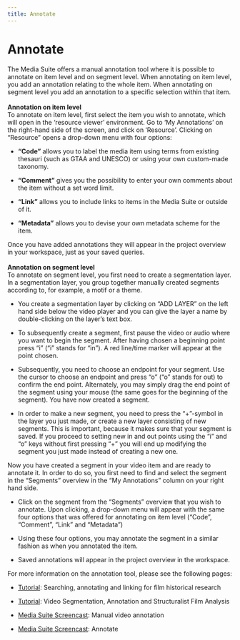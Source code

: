 ```yaml
---
title: Annotate
---
```


# **Annotate**

The Media Suite offers a manual annotation tool where it is possible to annotate on item level and on segment level. When annotating on item level, you add an annotation relating to the whole item. When annotating on segment level you add an annotation to a specific selection within that item.\
\
**Annotation on item level** \
To annotate on item level, first select the item you wish to annotate, which will open in the ‘resource viewer’ environment. Go to ‘My Annotations’ on the right-hand side of the screen, and click on ‘Resource’. Clicking on “Resource” opens a drop-down menu with four options:

* **“Code”** allows you to label the media item using terms from existing thesauri (such as GTAA and UNESCO) or using your own custom-made taxonomy.

* **“Comment”** gives you the possibility to enter your own comments about the item without a set word limit.

* **“Link”** allows you to include links to items in the Media Suite or outside of it.

* **“Metadata”** allows you to devise your own metadata scheme for the item.

Once you have added annotations they will appear in the project overview in your workspace, just as your saved queries.\
\
**Annotation on segment level** \
To annotate on segment level, you first need to create a segmentation layer. In a segmentation layer, you group together manually created segments according to, for example, a motif or a theme.

* You create a segmentation layer by clicking on “ADD LAYER” on the left hand side below the video player and you can give the layer a name by double-clicking on the layer’s text box.

* To subsequently create a segment, first pause the video or audio where you want to begin the segment. After having chosen a beginning point press “i” (“i” stands for “in”). A red line/time marker will appear at the point chosen.

* Subsequently, you need to choose an endpoint for your segment. Use the cursor to choose an endpoint and press “o” (“o” stands for out) to confirm the end point. Alternately, you may simply drag the end point of the segment using your mouse (the same goes for the beginning of the segment). You have now created a segment.

* In order to make a new segment, you need to press the “\+”-symbol in the layer you just made, or create a new layer consisting of new segments. This is important, because it makes sure that your segment is saved. If you proceed to setting new in and out points using the “i” and “o” keys without first pressing “\+” you will end up modifying the segment you just made instead of creating a new one.

Now you have created a segment in your video item and are ready to annotate it. In order to do so, you first need to find and select the segment in the “Segments” overview in the “My Annotations” column on your right hand side.

* Click on the segment from the “Segments” overview that you wish to annotate. Upon clicking, a drop-down menu will appear with the same four options that was offered for annotating on item level (“Code”, “Comment”, “Link” and “Metadata”)

* Using these four options, you may annotate the segment in a similar fashion as when you annotated the item.

* Saved annotations will appear in the project overview in the workspace.

For more information on the annotation tool, please see the following pages:

* [Tutorial](https://mediasuite.clariah.nl/learn/subject-tutorials/media-suite-tutorial-searching-annotating-and-linking-for-film-historical-research): Searching, annotating and linking for film historical research

* [Tutorial](https://mediasuite.clariah.nl/learn/subject-tutorials/media-suite-tutorial-video-segmentation-annotation-and-structuralist-film-analysis): Video Segmentation, Annotation and Structuralist Film Analysis

* [Media Suite Screencast](https://www.youtube.com/watch?v=KL-YXK856OQ&t=157s): Manual video annotation

* [Media Suite Screencast](https://www.youtube.com/watch?v=el5QzQgh58g&t=2s): Annotate